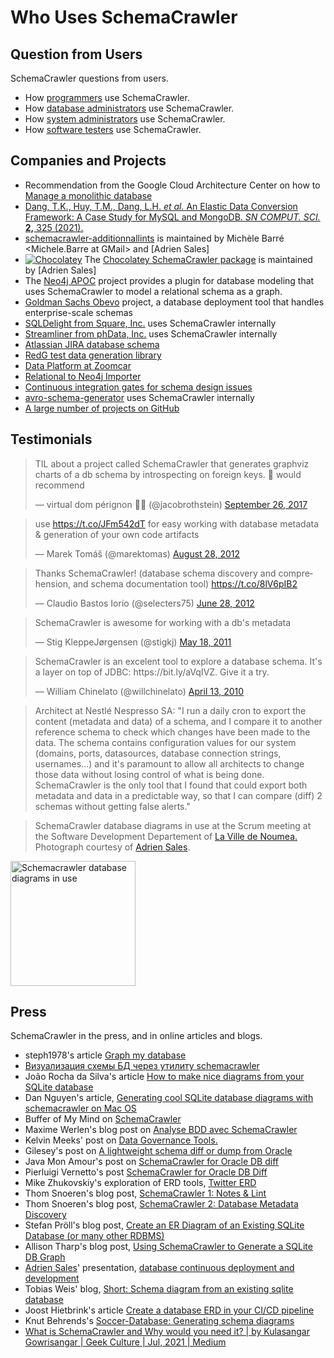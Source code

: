 # Who Uses SchemaCrawler


## Question from Users

SchemaCrawler questions from users.

- How [programmers](https://stackoverflow.com/search?q=schemacrawler) use SchemaCrawler.
- How [database administrators](https://dba.stackexchange.com/search?q=schemacrawler) use SchemaCrawler.
- How [system administrators](https://serverfault.com/search?q=schemacrawler) use SchemaCrawler.
- How [software testers](https://sqa.stackexchange.com/search?q=schemacrawler) use SchemaCrawler.


## Companies and Projects

- Recommendation from the Google Cloud Architecture Center
on how to [Manage a monolithic database](https://cloud.google.com/architecture/microservices-architecture-refactoring-monoliths#manage_a_monolithic_database)
- [Dang, T.K., Huy, T.M., Dang, L.H. *et al.* An Elastic Data Conversion Framework: A Case Study for MySQL and MongoDB. *SN COMPUT. SCI.* **2,** 325 (2021).](https://link.springer.com/10.1007/s42979-021-00716-3)
- [schemacrawler-additionnallints](https://github.com/mbarre/schemacrawler-additional-lints) is maintained by
Michèle Barré <Michele.Barre at GMail> and [Adrien Sales]
- [![Chocolatey](https://img.shields.io/chocolatey/v/schemacrawler.svg)](https://community.chocolatey.org/packages/schemacrawler)
The [Chocolatey SchemaCrawler package](https://github.com/adriens/chocolatey-schemacrawler) is maintained by
[Adrien Sales]
- The [Neo4j APOC](https://neo4j.com/labs/apoc/4.1/database-integration/load-jdbc/) project provides a plugin for database modeling that uses SchemaCrawler to model a relational schema as a graph.
- [Goldman Sachs Obevo](https://github.com/goldmansachs/obevo) project, a database deployment tool
  that handles enterprise-scale schemas
- [SQLDelight from Square, Inc.](https://github.com/cashapp/sqldelight) uses SchemaCrawler internally
- [Streamliner from phData, Inc.](https://docs.customer.phdata.io/docs/streamliner/) uses SchemaCrawler internally
- [Atlassian JIRA database schema](https://developer.atlassian.com/server/jira/platform/database-schema/)
- [RedG test data generation library](https://btc-ag.github.io/redg/)
- [Data Platform at Zoomcar](https://medium.com/@shanker.sneh/https-medium-com-shanker-sneh-data-platform-at-zoomcar-a-narrative-part-i-f2455e3e2ae5)
- [Relational to Neo4j Importer](https://github.com/jexp/neo4j-rdbms-import)
- [Continuous integration gates for schema design issues](https://github.com/HakumenNC/docker-schemacrawler-reporting)
- [avro-schema-generator](https://github.com/artur-tamazian/avro-schema-generator) uses SchemaCrawler internally
- [A large number of projects on GitHub](https://github.com/search?q=schemacrawler+-user%3Asualeh+-user%3Aschemacrawler&type=Code)


## Testimonials

<blockquote class="twitter-tweet" data-lang="en"><p lang="en" dir="ltr">TIL about a project called SchemaCrawler that generates graphviz charts of a db schema by introspecting on foreign keys. 💯 would recommend</p>&mdash; virtual dom pérignon 🧙‍♂️ (@jacobrothstein) <a href="https://twitter.com/jacobrothstein/status/912806745663139840?ref_src=twsrc%5Etfw">September 26, 2017</a></blockquote>
<script async src="https://platform.twitter.com/widgets.js" charset="utf-8"></script>
<blockquote class="twitter-tweet" data-lang="en"><p lang="en" dir="ltr">use <a href="https://t.co/JFm542dT">https://t.co/JFm542dT</a> for easy working with database metadata &amp; generation of your own code artifacts</p>&mdash; Marek Tomáš (@marektomas) <a href="https://twitter.com/marektomas/status/240462380365119489?ref_src=twsrc%5Etfw">August 28, 2012</a></blockquote>
<script async src="https://platform.twitter.com/widgets.js" charset="utf-8"></script>
<blockquote class="twitter-tweet" data-lang="en"><p lang="en" dir="ltr">Thanks SchemaCrawler! (database schema discovery and comprehension, and schema documentation tool) <a href="https://t.co/8lV6pIB2">https://t.co/8lV6pIB2</a></p>&mdash; Claudio Bastos Iorio (@selecters75) <a href="https://twitter.com/selecters75/status/218357126823817218?ref_src=twsrc%5Etfw">June 28, 2012</a></blockquote>
<script async src="https://platform.twitter.com/widgets.js" charset="utf-8"></script>
<blockquote class="twitter-tweet" data-lang="en"><p lang="en" dir="ltr">SchemaCrawler is awesome for working with a db&#39;s metadata</p>&mdash; Stig KleppeJørgensen (@stigkj) <a href="https://twitter.com/stigkj/status/70973992479109121?ref_src=twsrc%5Etfw">May 18, 2011</a></blockquote>
<script async src="https://platform.twitter.com/widgets.js" charset="utf-8"></script>
<blockquote class="twitter-tweet" data-lang="en"><p lang="en" dir="ltr">SchemaCrawler is an excelent tool to explore a database schema. It&#39;s a layer on top of JDBC: https://bit.ly/aVqIVZ. Give it a try.</p>&mdash; William Chinelato (@willchinelato) <a href="https://twitter.com/willchinelato/status/12117092941?ref_src=twsrc%5Etfw">April 13, 2010</a></blockquote>
<script async src="https://platform.twitter.com/widgets.js" charset="utf-8"></script>

> Architect at Nestlé Nespresso SA:
"I run a daily cron to export the content (metadata and data) of a
schema, and I compare it to another reference schema to check which
changes have been made to the data. The schema contains configuration
values for our system (domains, ports, datasources, database connection
strings, usernames...) and it's paramount to allow all architects to
change those data without losing control of what is being done.
SchemaCrawler is the only tool that I found that could export both
metadata and data in a predictable way, so that I can compare (diff) 2
schemas without getting false alerts."

> SchemaCrawler database diagrams in use at the Scrum meeting at the Software
Development Departement of [La Ville de Noumea.](https://www.noumea.nc/)
Photograph courtesy of [Adrien Sales](https://www.linkedin.com/in/adrien-sales).

<a href="images/SchemaCrawler_Noumea.jpg" data-lightbox="sc-in-use" data-title="Schemacrawler database diagrams in use">
<img class="img-fluid img-thumbnail" style="width: 200px" src="images/SchemaCrawler_Noumea.jpg" alt="Schemacrawler database diagrams in use" />
</a>


## Press

SchemaCrawler in the press, and in online articles and blogs.

- steph1978's article [Graph my database](https://linuxfr.org/users/steph1978/journaux/graph-my-database)
- [Визуализация схемы БД через утилиту schemacrawler](https://pythonforbeginers.blogspot.com/2021/02/blog-post.html)
- João Rocha da Silva's article [How to make nice diagrams from your SQLite database](https://silvae86.github.io/databases/sqlite/diagrams/macos/reverse/engineering/2019/04/14/how_to_reverse_engineer_database_diagrams/)
- Dan Nguyen's article, [Generating cool SQLite database diagrams with schemacrawler on Mac OS](https://gist.github.com/dannguyen/f056d05bb7fec408bb7c14ea1552c349)
- Buffer of My Mind on [SchemaCrawler](https://mindbuffer.wordpress.com/2010/10/14/schema-crawler/)
- Maxime Werlen's blog post on [Analyse BDD avec SchemaCrawler](https://maxime.werlen.fr/blog/archives/2011/04/22/schemacrawler-pour-extraire-la-structure-d-une-base-de-donn-e.html)
- Kelvin Meeks' post on [Data Governance Tools.](https://intltechventures.blogspot.com/2012/08/2012-08-22-wednesday-data-governance.html)
- Gilesey's post on [A lightweight schema diff or dump from Oracle](https://gilesey.wordpress.com/2012/11/15/a-lightweight-schema-diff-or-dump-from-oracle/)
- Java Mon Amour's post on [SchemaCrawler for Oracle DB diff](https://www.javamonamour.org/2013/06/schemacrawler-for-oracle-db-diff.html)
- Pierluigi Vernetto's post [SchemaCrawler for Oracle DB Diff](https://www.javamonamour.org/2013/06/schemacrawler-for-oracle-db-diff.html)
- Mike Zhukovskiy's exploration of ERD tools, [Twitter ERD](https://rubyrailsmz.blogspot.com/2014/08/blog-post.html)
- Thom Snoeren's blog post, [SchemaCrawler 1: Notes & Lint](https://tsn-admin.blogspot.com/2014/12/schemacrawler-1-notes-lint-by-sualeh.html)
- Thom Snoeren's blog post, [SchemaCrawler 2: Database Metadata Discovery](https://tsn-admin.blogspot.com/2015/02/schemacrawler-2-database-metadata.html)
- Stefan Pröll's blog post, [Create an ER Diagram of an Existing SQLite Database (or many other RDBMS)](https://www.stefanproell.at/2016/01/11/create-an-er-diagram-of-an-existing-sqlite-database-or-manyoother-rdbms/)
- Allison Tharp's blog post, [Using SchemaCrawler to Generate a SQLite DB Graph](https://www.techtrek.io/using-schemacrawler-to-generate-a-sqlite-db-graph/)
- [Adrien Sales](https://www.linkedin.com/in/adrien-sales)' presentation, [database continuous deployment and development](https://dsi-ville-noumea.github.io/presentation-continuous-database/)
- Tobias Weis' blog, [Short: Schema diagram from an existing sqlite database](http://www.tobias-weis.de/short-schema-diagram-from-an-existing-sqlite-database/)
- Joost Hietbrink's article [Create a database ERD in your CI/CD pipeline](https://www.webuildinternet.com/2018/01/21/create_database_erd_in_your_ci_cd_pipeline/)
- Knut Behrends's [Soccer-Database: Generating schema diagrams](https://kbehrends.netlify.com/post/2017/12/soccerdb-schema-diagrams/)
- [What is SchemaCrawler and Why would you need it? | by Kulasangar Gowrisangar | Geek Culture | Jul, 2021 | Medium](https://medium.com/geekculture/what-is-schemacrawler-and-why-would-you-need-it-b9c496054533)

